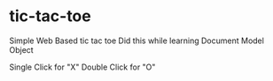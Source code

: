 # tic-tac-toe
Simple Web Based tic tac toe
Did this while learning Document Model Object

Single Click for "X"
Double Click for "O"

